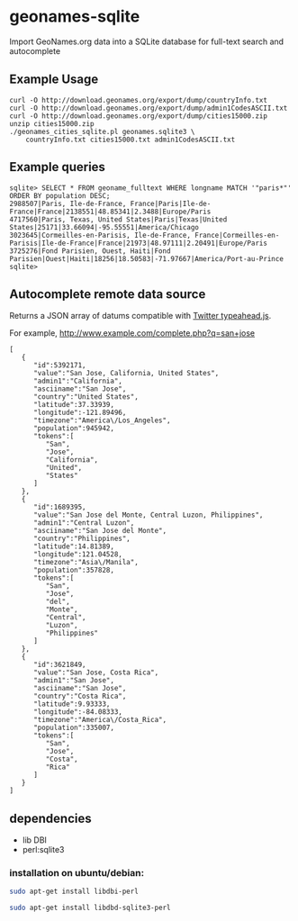geonames-sqlite
===============

Import GeoNames.org data into a SQLite database for full-text search and autocomplete

## Example Usage

    curl -O http://download.geonames.org/export/dump/countryInfo.txt
    curl -O http://download.geonames.org/export/dump/admin1CodesASCII.txt
    curl -O http://download.geonames.org/export/dump/cities15000.zip
    unzip cities15000.zip
    ./geonames_cities_sqlite.pl geonames.sqlite3 \
        countryInfo.txt cities15000.txt admin1CodesASCII.txt

## Example queries

    sqlite> SELECT * FROM geoname_fulltext WHERE longname MATCH '"paris*"' ORDER BY population DESC;   
    2988507|Paris, Ile-de-France, France|Paris|Ile-de-France|France|2138551|48.85341|2.3488|Europe/Paris
    4717560|Paris, Texas, United States|Paris|Texas|United States|25171|33.66094|-95.55551|America/Chicago
    3023645|Cormeilles-en-Parisis, Ile-de-France, France|Cormeilles-en-Parisis|Ile-de-France|France|21973|48.97111|2.20491|Europe/Paris
    3725276|Fond Parisien, Ouest, Haiti|Fond Parisien|Ouest|Haiti|18256|18.50583|-71.97667|America/Port-au-Prince
    sqlite> 

## Autocomplete remote data source

Returns a JSON array of datums compatible with [Twitter typeahead.js](http://twitter.github.io/typeahead.js/).

For example, http://www.example.com/complete.php?q=san+jose

    [
       {
          "id":5392171,
          "value":"San Jose, California, United States",
          "admin1":"California",
          "asciiname":"San Jose",
          "country":"United States",
          "latitude":37.33939,
          "longitude":-121.89496,
          "timezone":"America\/Los_Angeles",
          "population":945942,
          "tokens":[
             "San",
             "Jose",
             "California",
             "United",
             "States"
          ]
       },
       {
          "id":1689395,
          "value":"San Jose del Monte, Central Luzon, Philippines",
          "admin1":"Central Luzon",
          "asciiname":"San Jose del Monte",
          "country":"Philippines",
          "latitude":14.81389,
          "longitude":121.04528,
          "timezone":"Asia\/Manila",
          "population":357828,
          "tokens":[
             "San",
             "Jose",
             "del",
             "Monte",
             "Central",
             "Luzon",
             "Philippines"
          ]
       },
       {
          "id":3621849,
          "value":"San Jose, Costa Rica",
          "admin1":"San Jose",
          "asciiname":"San Jose",
          "country":"Costa Rica",
          "latitude":9.93333,
          "longitude":-84.08333,
          "timezone":"America\/Costa_Rica",
          "population":335007,
          "tokens":[
             "San",
             "Jose",
             "Costa",
             "Rica"
          ]
       }
    ]


## dependencies

+ lib DBI
+ perl:sqlite3

### installation on ubuntu/debian:

```bash
sudo apt-get install libdbi-perl

sudo apt-get install libdbd-sqlite3-perl
```




